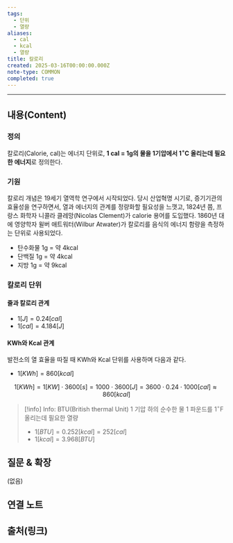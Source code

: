 ```yaml
---
tags:
  - 단위
  - 열량
aliases:
  - cal
  - kcal
  - 열량
title: 칼로리
created: 2025-03-16T00:00:00.000Z
note-type: COMMON
completed: true
---
```


---

## 내용(Content)

### 정의

칼로리(Calorie, cal)는 에너지 단위로, **1 cal = 1g의 물을 1기압에서 $1^{\circ}\mathrm{C}$ 올리는데 필요한 에너지**로 정의한다.

### 기원

칼로리 개념은 19세기 열역학 연구에서 시작되었다. 당시 산업혁명 시기로, 증기기관의 효율성을 연구하면서, 열과 에너지의 관계를 정량화할 필요성을 느꼇고, 1824년 쯤, 프랑스 화학자 니콜라 클레망(Nicolas Clement)가 calorie 용어를 도입했다. 1860년 대에 영양학자 윌버 애트워터(Wilbur Atwater)가 칼로리를 음식의 에너지 함량을 측정하는 단위로 사용되었다.

- 탄수화물 1g = 약 4kcal
- 단백질 1g = 약 4kcal
- 지방 1g = 약 9kcal

### 칼로리 단위

#### 줄과 칼로리 관계

- $1[J] = 0.24 [cal]$
- $1[cal] = 4.184[J]$

#### KWh와 Kcal 관계

발전소의 열 효율을 따질 때 KWh와 Kcal 단위를 사용하며 다음과 같다.

- $1[KWh] = 860[kcal]$

$$
1 [KWh] = 1 [KW] \cdot 3600 [s] = 1000 \cdot 3600 [J] = 3600 \cdot 0.24 \cdot 1000 [cal] \approx 860[kcal]
$$

>[!info] Info: BTU(British thermal Unit)
>1 기압 하의 순수한 물 1 파운드를 $1^{\circ }\mathrm{F}$올리는데 필요한 열량
>- $1[BTU] = 0.252 [kcal] =252[cal]$
>- $1[kcal] = 3.968[BTU]$


## 질문 & 확장

(없음)

## 연결 노트

## 출처(링크)





